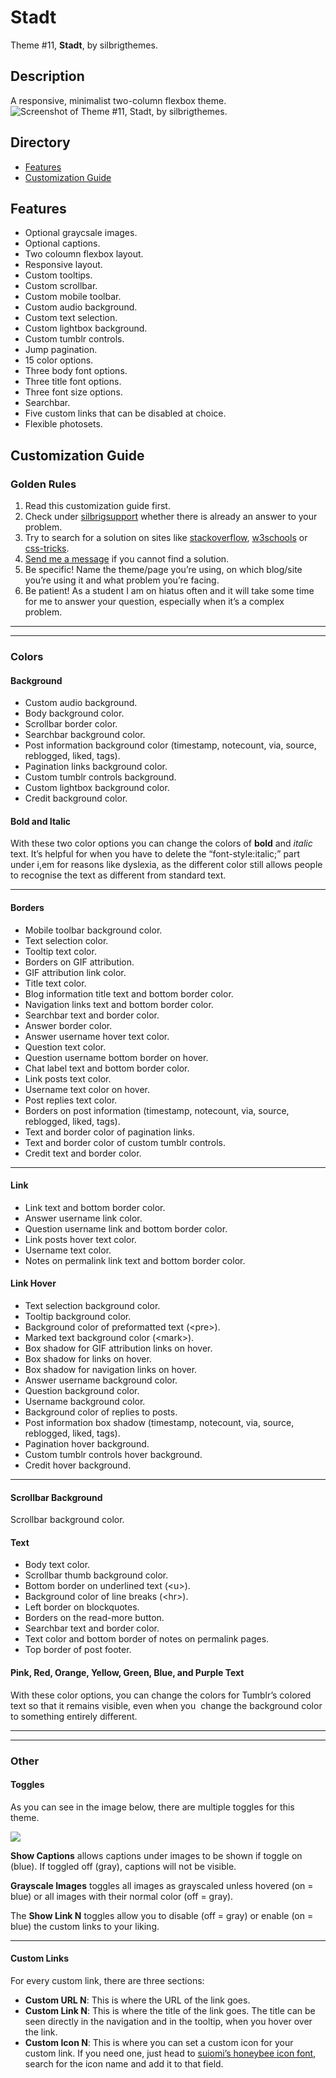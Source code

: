 # Stadt
Theme #11, <b>Stadt</b>, by silbrigthemes.

<h2>Description</h2>
A responsive, minimalist two-column flexbox theme.

<img src="https://66.media.tumblr.com/1bf76c41e1cfc37a387daa9e0e25d55d/tumblr_pjtv5nkUyG1wsskx3o4_r1_1280.png" alt="Screenshot of Theme #11, Stadt, by silbrigthemes."/>

<h2>Directory</h2>
<ul>
  <li><a href="#Features" title="Features">Features</a></li>
  <li><a href="#Customization-Guide" title="Customization Guide">Customization Guide</a></li>
</ul>  
  
<h2>Features</h2>
<ul>
<li>Optional graycsale images.</li>
<li>Optional captions.</li>
<li>Two coloumn flexbox layout.</li>
<li>Responsive layout.</li>
<li>Custom tooltips.</li>
<li>Custom scrollbar.</li>
<li>Custom mobile toolbar.</li>
<li>Custom audio background.</li>
<li>Custom text selection.</li>
<li>Custom lightbox background.</li>
<li>Custom tumblr controls.</li>
<li>Jump pagination.</li>
<li>15 color options.</li>
<li>Three body font options.</li>
<li>Three title font options.</li>
<li>Three font size options.</li>
<li>Searchbar.</li>
<li>Five custom links that can be disabled at choice.</li>
<li>Flexible photosets.</li>
</ul>

<h2>Customization Guide</h2>
<h3>Golden Rules</h3>
<ol>
<li>Read this customization guide first.</li>
<li>Check under <a href="https://silbrigsupport.tumblr.com/" title="silbrigsupport | official support blog of silbrigthemes" target="_blank">silbrigsupport</a> whether there is already an answer to your problem.</li>
<li>Try to search for a solution on sites like <a href="https://stackoverflow.com/" title="stackoverflow" target="_blank">stackoverflow</a>, <a href="https://www.w3schools.com/" title="w3schools" target="_blank">w3schools</a> or <a href="https://css-tricks.com/" title="css-tricks" target="_blank">css-tricks</a>.</li>
<li><a href="https://silbrigthemes.tumblr.com/ask" title="silbrigthemes | ask" target="_blank">Send me a message</a> if you cannot find a solution.</li>
<li>Be specific! Name the theme/page you&rsquo;re using, on which blog/site you&rsquo;re using it and what problem you&rsquo;re facing.</li>
<li>Be patient! As a student I am on hiatus often and it will take some time for me to answer your question, especially when it&rsquo;s a complex problem.&nbsp;</li>
</ol><hr /><hr />
<h3>Colors</h3>
<h4>Background</h4>
<ul>
<li>Custom audio background.</li>
<li>Body background color.</li>
<li>Scrollbar border color.</li>
<li>Searchbar background color.</li>
<li>Post information background color (timestamp, notecount, via, source, reblogged, liked, tags).</li>
<li>Pagination links background color.</li>
<li>Custom tumblr controls background.</li>
<li>Custom lightbox background color.</li>
<li>Credit background color.</li>
</ul>
<h4>Bold and&nbsp;Italic</h4>
<p>With these two color options you can change the colors of <strong>bold</strong> and <em>italic</em> text. It&rsquo;s helpful for when you have to delete the &ldquo;font-style:italic;&rdquo; part under i,em for reasons like dyslexia, as the different color still allows people to recognise the text as different from standard text.</p>
<hr />
<h4>Borders</h4>
<ul>
<li>Mobile toolbar background color.</li>
<li>Text selection color.</li>
<li>Tooltip text color.</li>
<li>Borders on GIF attribution.</li>
<li>GIF attribution link color.</li>
<li>Title text color.</li>
<li>Blog information title text and bottom border color.</li>
<li>Navigation links text and bottom border color.</li>
<li>Searchbar text and border color.</li>
<li>Answer border color.</li>
<li>Answer username hover text color.</li>
<li>Question text color.</li>
<li>Question username bottom border on hover.</li>
<li>Chat label text and bottom border color.</li>
<li>Link posts text color.</li>
<li>Username text color on hover.</li>
<li>Post replies text color.</li>
<li>Borders on post information (timestamp, notecount, via, source, reblogged, liked, tags).</li>
<li>Text and border color of pagination links.</li>
<li>Text and border color of custom tumblr controls.</li>
<li>Credit text and border color.</li>
</ul>
<hr />
<h4>Link</h4>
<ul>
<li>Link text and bottom border color.</li>
<li>Answer username link color.</li>
<li>Question username link and bottom border color.</li>
<li>Link posts hover text color.</li>
<li>Username text color.</li>
<li>Notes on permalink link text and bottom border color.</li>
</ul>
<h4>Link Hover</h4>
<ul>
<li>Text selection background color.</li>
<li>Tooltip background color.</li>
<li>Background color of preformatted text (&lt;pre&gt;).</li>
<li>Marked text background color (&lt;mark&gt;).</li>
<li>Box shadow for GIF attribution links on hover.</li>
<li>Box shadow for links on hover.</li>
<li>Box shadow for navigation links on hover.</li>
<li>Answer username background color.</li>
<li>Question background color.</li>
<li>Username background color.</li>
<li>Background color of replies to posts.</li>
<li>Post information box shadow (timestamp, notecount, via, source, reblogged, liked, tags).</li>
<li>Pagination hover background.</li>
<li>Custom tumblr controls hover background.</li>
<li>Credit hover background.</li>
</ul>
<hr />
<h4>Scrollbar Background</h4>
<p>Scrollbar background color.</p>
<h4>Text</h4>
<ul>
<li>Body text color.</li>
<li>Scrollbar thumb background color.</li>
<li>Bottom border on underlined text (&lt;u&gt;).</li>
<li>Background color of line breaks (&lt;hr&gt;).</li>
<li>Left border on blockquotes.</li>
<li>Borders on the read-more button.</li>
<li>Searchbar text and border color.</li>
<li>Text color and bottom border of notes on permalink pages.</li>
<li>Top border of post footer.</li>
</ul>
<h4>Pink, Red, Orange, Yellow, Green, Blue, and Purple Text</h4>
<p>With these color options, you can change the colors for Tumblr&rsquo;s colored text so that it remains visible, even when you&nbsp; change the background color to something entirely different.</p>
<hr /><hr />
<h3>Other</h3>
<h4>Toggles</h4>
<p>As you can see in the image below, there are multiple toggles for this theme.</p>
<p><img src="https://66.media.tumblr.com/1d4f1dfd3b493d49fdb68eb2c9a0cb8f/tumblr_inline_pjyhvsEOnI1v0e5mg_500.png" /></p>
<p><strong>Show Captions</strong> allows captions under images to be shown if toggle on (blue). If toggled off (gray), captions will not be visible.</p>
<p><strong>Grayscale Images</strong> toggles all images as grayscaled unless hovered (on = blue) or all images with their normal color (off = gray).</p>
<p>The <strong>Show Link N</strong> toggles allow you to disable (off = gray) or enable (on = blue) the custom links to your liking.</p>
<hr />
<h4>Custom Links</h4>
<p>For every custom link, there are three sections:</p>
<ul>
<li><strong>Custom URL N</strong>: This is where the URL of the link goes.</li>
<li><strong>Custom Link N</strong>: This is where the title of the link goes. The title can be seen directly in the navigation and in the tooltip, when you hover over the link.</li>
<li><strong>Custom Icon N</strong>: This is where you can set a custom icon for your custom link. If you need one, just head to <a href="http://honeybee.suiomi.com/" title="Honeybee | icon font by suiomi" target="_blank">suiomi&rsquo;s honeybee icon font</a>, search for the icon name and add it to that field.</li>
</ul>

